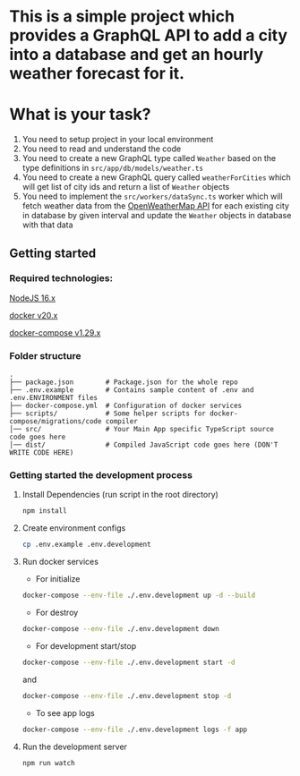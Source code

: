 # This is a simple project which provides a GraphQL API to add a city into a database and get an hourly weather forecast for it.

# What is your task?

1. You need to setup project in your local environment
2. You need to read and understand the code
3. You need to create a new GraphQL type called `Weather` based on the type definitions in `src/app/db/models/weather.ts`
4. You need to create a new GraphQL query called `weatherForCities` which will get list of city ids and return a list of `Weather` objects
5. You need to implement the `src/workers/dataSync.ts` worker which will fetch weather data from the [OpenWeatherMap API](https://openweathermap.org/api) for each existing city in database by given interval and update the `Weather` objects in database with that data

## Getting started

### Required technologies:

[NodeJS 16.x](https://nodejs.org/en/download/)

[docker v20.x](https://docs.docker.com/engine/install)

[docker-compose v1.29.x](https://docs.docker.com/compose/install)

### Folder structure

```
.
├── package.json        # Package.json for the whole repo
├── .env.example        # Contains sample content of .env and .env.ENVIRONMENT files
├── docker-compose.yml  # Configuration of docker services
├── scripts/            # Some helper scripts for docker-compose/migrations/code compiler
│── src/                # Your Main App specific TypeScript source code goes here
│── dist/               # Compiled JavaScript code goes here (DON'T WRITE CODE HERE)
```

### Getting started the development process

1. Install Dependencies (run script in the root directory)

   ```bash
   npm install
   ```

2. Create environment configs

   ```bash
   cp .env.example .env.development
   ```

3. Run docker services

   - For initialize

   ```bash
   docker-compose --env-file ./.env.development up -d --build
   ```

   - For destroy

   ```bash
   docker-compose --env-file ./.env.development down
   ```

   - For development start/stop

   ```bash
   docker-compose --env-file ./.env.development start -d
   ```

   and

   ```bash
   docker-compose --env-file ./.env.development stop -d
   ```

   - To see app logs

   ```bash
   docker-compose --env-file ./.env.development logs -f app
   ```

4. Run the development server

   ```bash
   npm run watch
   ```
